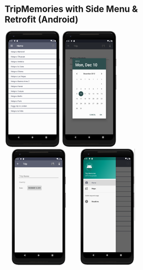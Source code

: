 # TripMemories with Side Menu & Retrofit (Android)

<div id="presentation">
    <div class="inline-block">
 <img src="https://github.com/martaboteller/TripMemories_with_sidemenu/blob/master/HomeFragment.png?raw=true" width="180" height="380" > 
 <img src="https://github.com/martaboteller/TripMemories_with_sidemenu/blob/master/DatePicker.jpg?raw=true" width="180" height="380" > 
 <img src="https://github.com/martaboteller/TripMemories_with_sidemenu/blob/master/Insert.png?raw=true" width="180" height="380" hspace="20"> 
<img src="https://github.com/martaboteller/TripMemories_with_sidemenu/blob/master/SideMenu.png?raw=true" width="180" height="380" hspace="20"> 
  </div>
</div>
 

&nbsp;&nbsp;
